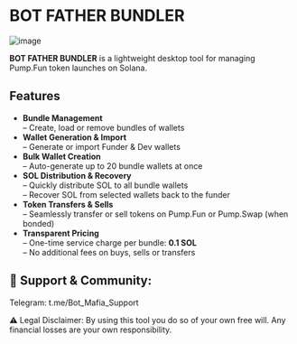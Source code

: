 # BOT FATHER BUNDLER

![image](https://github.com/user-attachments/assets/12915a14-0d77-4711-9928-9473ebcfa420)

**BOT FATHER BUNDLER** is a lightweight desktop tool for managing Pump.Fun token launches on Solana.

## Features

- **Bundle Management**  
  – Create, load or remove bundles of wallets  
- **Wallet Generation & Import**  
  – Generate or import Funder & Dev wallets  
- **Bulk Wallet Creation**  
  – Auto-generate up to 20 bundle wallets at once  
- **SOL Distribution & Recovery**  
  – Quickly distribute SOL to all bundle wallets  
  – Recover SOL from selected wallets back to the funder  
- **Token Transfers & Sells**  
  – Seamlessly transfer or sell tokens on Pump.Fun or Pump.Swap (when bonded)  
- **Transparent Pricing**  
  – One-time service charge per bundle: **0.1 SOL**  
  – No additional fees on buys, sells or transfers  

## 💬 Support & Community: 

Telegram: t.me/Bot_Mafia_Support

⚠️ Legal Disclaimer: By using this tool you do so of your own free will. Any financial losses are your own responsibility.
